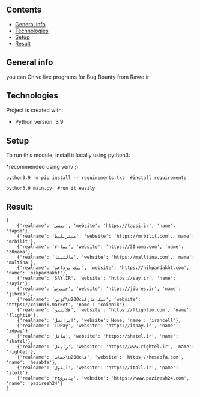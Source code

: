 ## Contents
* [General info](#general-info)
* [Technologies](#technologies)
* [Setup](#setup)
* [Result](#result)

## General info
you can Chive live programs for Bug Bounty from Ravro.ir
	
## Technologies
Project is created with:
* Python version: 3.9
	
## Setup
To run this module, install it locally using python3:

*recommended using venv ;)

```
python3.9 -m pip install -r requirements.txt  #install requirements
```
```
python3.9 main.py  #run it easily
```


## Result:
```
[
    {'realname': 'تپسی', 'website': 'https://tapsi.ir', 'name': 'tapsi'},
    {'realname': 'مستربلیط', 'website': 'https://mrbilit.com', 'name': 'mrbilit'},
    {'realname': '۳۰نما', 'website': 'https://30nama.com', 'name': '30nama'},
    {'realname': 'مالتینا', 'website': 'https://malltina.com', 'name': 'maltina'},
    {'realname': 'نیک پرداخت', 'website': 'https://nikpardakht.com', 'name': 'nikpardakht'},
    {'realname': 'SAY.IR', 'website': 'https://say.ir', 'name': 'sayir'},
    {'realname': 'جیبرس', 'website': 'https://jibres.ir', 'name': 'jibres'},
    {'realname': 'کوین\u200cنیک مارکت', 'website': 'https://coinnik.market', 'name': 'coinnik'},
    {'realname': 'فلایتیو', 'website': 'https://flightio.com', 'name': 'flightio'},
    {'realname': 'ایرانسل', 'website': None, 'name': 'irancell'},
    {'realname': 'IDPay', 'website': 'https://idpay.ir', 'name': 'idpay'},
    {'realname': 'شاتل', 'website': 'https://shatel.ir', 'name': 'shatel'},
    {'realname': 'رایتل', 'website': 'https://www.rightel.ir', 'name': 'rightel'},
    {'realname': 'حساب\u200cفا', 'website': 'https://hesabfa.com', 'name': 'hesabfa'},
    {'realname': 'آیتول', 'website': 'https://itoll.ir', 'name': 'itoll'},
    {'realname': 'پذیرش۲۴', 'website': 'https://www.paziresh24.com', 'name': 'paziresh24'}
]
```
